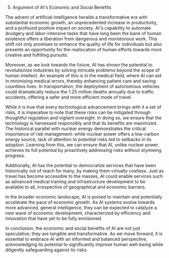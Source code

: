 5. Argument of AI's Economic and Social Benefits

The advent of artificial intelligence heralds a transformative era with substantial economic growth, an unprecedented increase in productivity, and a profound positive impact on society. AI's capability to automate drudgery and labor-intensive tasks that have long been the bane of human existence offers a liberation from dangerous and monotonous work. This shift not only promises to enhance the quality of life for individuals but also presents an opportunity for the reallocation of human efforts towards more creative and fulfilling pursuits.

Moreover, as we look towards the future, AI has shown the potential to revolutionize industries by solving intricate problems beyond the scope of human intellect. An example of this is in the medical field, where AI can aid in minimizing medical errors, thereby enhancing patient care and saving countless lives. In transportation, the deployment of autonomous vehicles could dramatically reduce the 1.25 million deaths annually due to traffic accidents, offering a safer and more efficient mode of travel.

While it is true that every technological advancement brings with it a set of risks, it is imperative to note that these risks can be mitigated through thoughtful regulation and vigilant oversight. In doing so, we ensure that the technology is harnessed responsibly and that its benefits are maximized. The historical parallel with nuclear energy demonstrates the critical importance of risk management: while nuclear power offers a low-carbon energy source, lack of attention to potential risks led to setbacks in its adoption. Learning from this, we can ensure that AI, unlike nuclear power, achieves its full potential by proactively addressing risks without stymieing progress.

Additionally, AI has the potential to democratize services that have been historically out of reach for many, by making them virtually costless. Just as travel has become accessible to the masses, AI could enable services such as advanced medical training and infrastructure development to be available to all, irrespective of geographical and economic barriers.

In the broader economic landscape, AI is poised to maintain and potentially accelerate the pace of economic growth. As AI systems evolve towards more advanced, general intelligence, they can be expected to catalyze a new wave of economic development, characterized by efficiency and innovation that have yet to be fully envisioned.

In conclusion, the economic and social benefits of AI are not just speculative; they are tangible and transformative. As we move forward, it is essential to embrace AI with an informed and balanced perspective, acknowledging its potential to significantly improve human well-being while diligently safeguarding against its risks.